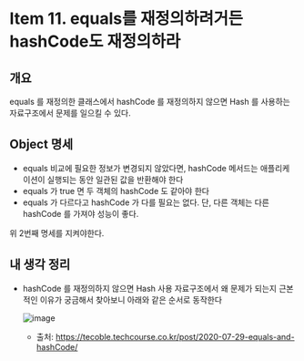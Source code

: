 # Item 11. equals를 재정의하려거든 hashCode도 재정의하라

## 개요

equals 를 재정의한 클래스에서 hashCode 를 재정의하지 않으면 Hash 를 사용하는 자료구조에서 문제를 일으킬 수 있다.

## Object 명세

- equals 비교에 필요한 정보가 변경되지 않았다면, hashCode 메서드는 애플리케이션이 실행되는 동안 일관된 값을 반환해야 한다
- equals 가 true 면 두 객체의 hashCode 도 같아야 한다
- equals 가 다르다고 hashCode 가 다를 필요는 없다. 단, 다른 객체는 다른 hashCode 를 가져야 성능이 좋다.

위 2번째 명세를 지켜야한다.

## 내 생각 정리

- hashCode 를 재정의하지 않으면 Hash 사용 자료구조에서 왜 문제가 되는지 근본적인 이유가 궁금해서 찾아보니 아래와 같은 순서로 동작한다
    
    ![image](https://github.com/4k-study/book-effective-java/assets/82152173/2017aa0a-610e-4a18-8996-b015660d5f1f)
    
    - 출처: https://tecoble.techcourse.co.kr/post/2020-07-29-equals-and-hashCode/
